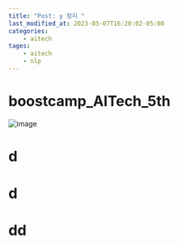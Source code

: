 ```yaml
---
title: "Post: y 정리 "
last_modified_at: 2023-03-07T16:20:02-05:00
categories:
    - aitech
tages:
    - aitech
    - nlp
---
```


# boostcamp_AITech_5th
![image](../../../image/aitech.png)




# d

# d

# dd
